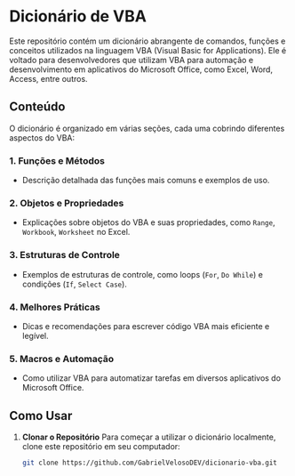 # Dicionário de VBA

Este repositório contém um dicionário abrangente de comandos, funções e conceitos utilizados na linguagem VBA (Visual Basic for Applications). Ele é voltado para desenvolvedores que utilizam VBA para automação e desenvolvimento em aplicativos do Microsoft Office, como Excel, Word, Access, entre outros.

## Conteúdo

O dicionário é organizado em várias seções, cada uma cobrindo diferentes aspectos do VBA:

### 1. **Funções e Métodos**
- Descrição detalhada das funções mais comuns e exemplos de uso.
  
### 2. **Objetos e Propriedades**
- Explicações sobre objetos do VBA e suas propriedades, como `Range`, `Workbook`, `Worksheet` no Excel.

### 3. **Estruturas de Controle**
- Exemplos de estruturas de controle, como loops (`For`, `Do While`) e condições (`If`, `Select Case`).

### 4. **Melhores Práticas**
- Dicas e recomendações para escrever código VBA mais eficiente e legível.

### 5. **Macros e Automação**
- Como utilizar VBA para automatizar tarefas em diversos aplicativos do Microsoft Office.

## Como Usar

1. **Clonar o Repositório**
   Para começar a utilizar o dicionário localmente, clone este repositório em seu computador:
   
   ```bash
   git clone https://github.com/GabrielVelosoDEV/dicionario-vba.git

